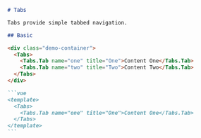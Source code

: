 ````markdown
# Tabs

Tabs provide simple tabbed navigation.

## Basic

<div class="demo-container">
  <Tabs>
    <Tabs.Tab name="one" title="One">Content One</Tabs.Tab>
    <Tabs.Tab name="two" title="Two">Content Two</Tabs.Tab>
  </Tabs>
</div>

```vue
<template>
  <Tabs>
    <Tabs.Tab name="one" title="One">Content One</Tabs.Tab>
  </Tabs>
</template>
```
````
